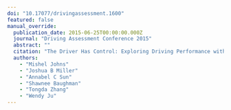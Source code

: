 ```yaml
---
doi: "10.17077/drivingassessment.1600"
featured: false
manual_override:
  publication_date: 2015-06-25T00:00:00.000Z
  journal: "Driving Assessment Conference 2015"
  abstract: ""
  citation: "The Driver Has Control: Exploring Driving Performance with Varying Automation Capabilities (2015)"
  authors:
    - "Mishel Johns"
    - "Joshua B Miller"
    - "Annabel C Sun"
    - "Shawnee Baughman"
    - "Tongda Zhang"
    - "Wendy Ju"
---
```


<!-- You can add additional content about this publication here if needed -->
